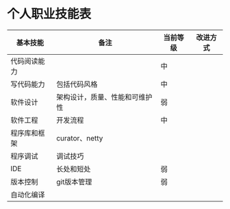 # 个人职业技能表

基本技能 | 备注 | 当前等级 | 改进方式 
--- | --- | --- | ---
代码阅读能力 |  | 中 |
写代码能力 | 包括代码风格 | 中 |
软件设计 | 架构设计，质量、性能和可维护性 | 弱 |
软件工程 | 开发流程 | 中 |
程序库和框架 | curator、netty | |
程序调试 | 调试技巧 | |
IDE | 长处和短处 | 弱 | 
版本控制 | git版本管理 | 弱 | 
自动化编译 | | |